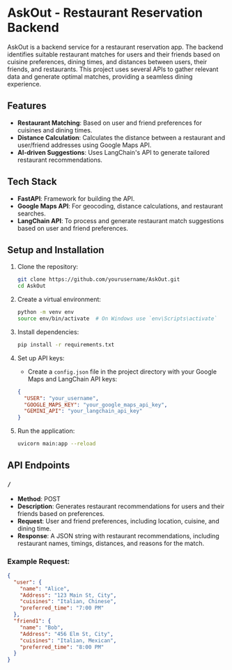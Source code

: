 # AskOut - Restaurant Reservation Backend

AskOut is a backend service for a restaurant reservation app. The backend identifies suitable restaurant matches for users and their friends based on cuisine preferences, dining times, and distances between users, their friends, and restaurants. This project uses several APIs to gather relevant data and generate optimal matches, providing a seamless dining experience.

## Features

- **Restaurant Matching**: Based on user and friend preferences for cuisines and dining times.
- **Distance Calculation**: Calculates the distance between a restaurant and user/friend addresses using Google Maps API.
- **AI-driven Suggestions**: Uses LangChain's API to generate tailored restaurant recommendations.

## Tech Stack

- **FastAPI**: Framework for building the API.
- **Google Maps API**: For geocoding, distance calculations, and restaurant searches.
- **LangChain API**: To process and generate restaurant match suggestions based on user and friend preferences.

## Setup and Installation

1. Clone the repository:

    ```bash
    git clone https://github.com/yourusername/AskOut.git
    cd AskOut
    ```

2. Create a virtual environment:

    ```bash
    python -m venv env
    source env/bin/activate  # On Windows use `env\Scripts\activate`
    ```

3. Install dependencies:

    ```bash
    pip install -r requirements.txt
    ```

4. Set up API keys:

    - Create a `config.json` file in the project directory with your Google Maps and LangChain API keys:

    ```json
    {
      "USER": "your_username",
      "GOOGLE_MAPS_KEY": "your_google_maps_api_key",
      "GEMINI_API": "your_langchain_api_key"
    }
    ```

5. Run the application:

    ```bash
    uvicorn main:app --reload
    ```

## API Endpoints

### `/`

- **Method**: POST
- **Description**: Generates restaurant recommendations for users and their friends based on preferences.
- **Request**: User and friend preferences, including location, cuisine, and dining time.
- **Response**: A JSON string with restaurant recommendations, including restaurant names, timings, distances, and reasons for the match.

### Example Request:

```json
{
  "user": {
    "name": "Alice",
    "Address": "123 Main St, City",
    "cuisines": "Italian, Chinese",
    "preferred_time": "7:00 PM"
  },
  "friend1": {
    "name": "Bob",
    "Address": "456 Elm St, City",
    "cuisines": "Italian, Mexican",
    "preferred_time": "8:00 PM"
  }
}
